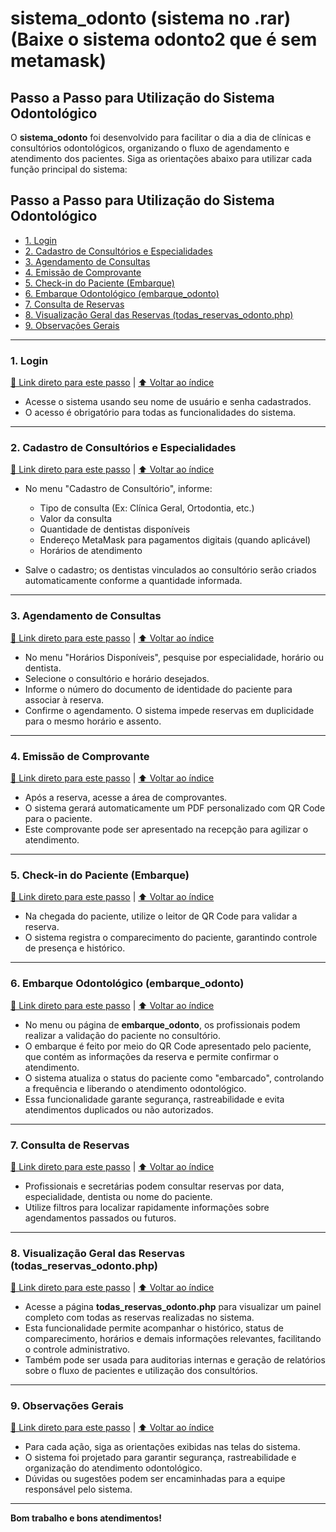 # sistema_odonto (sistema no .rar) (Baixe o sistema odonto2 que é sem metamask)

## Passo a Passo para Utilização do Sistema Odontológico

O **sistema_odonto** foi desenvolvido para facilitar o dia a dia de clínicas e consultórios odontológicos, organizando o fluxo de agendamento e atendimento dos pacientes. Siga as orientações abaixo para utilizar cada função principal do sistema:


## Passo a Passo para Utilização do Sistema Odontológico

- [1. Login](#1-login)
- [2. Cadastro de Consultórios e Especialidades](#2-cadastro-de-consultórios-e-especialidades)
- [3. Agendamento de Consultas](#3-agendamento-de-consultas)
- [4. Emissão de Comprovante](#4-emissão-de-comprovante)
- [5. Check-in do Paciente (Embarque)](#5-check-in-do-paciente-embarque)
- [6. Embarque Odontológico (embarque_odonto)](#6-embarque-odontológico-embarque_odonto)
- [7. Consulta de Reservas](#7-consulta-de-reservas)
- [8. Visualização Geral das Reservas (todas_reservas_odonto.php)](#8-visualização-geral-das-reservas-todas_reservas_odontophp)
- [9. Observações Gerais](#9-observações-gerais)

---

### 1. Login
[🔗 Link direto para este passo](#1-login) | [⬆️ Voltar ao índice](#passo-a-passo-para-utilização-do-sistema-odontológico)

- Acesse o sistema usando seu nome de usuário e senha cadastrados.
- O acesso é obrigatório para todas as funcionalidades do sistema.

---

### 2. Cadastro de Consultórios e Especialidades
[🔗 Link direto para este passo](#2-cadastro-de-consultórios-e-especialidades) | [⬆️ Voltar ao índice](#passo-a-passo-para-utilização-do-sistema-odontológico)

- No menu "Cadastro de Consultório", informe:
  - Tipo de consulta (Ex: Clínica Geral, Ortodontia, etc.)
  - Valor da consulta
  - Quantidade de dentistas disponíveis
  - Endereço MetaMask para pagamentos digitais (quando aplicável)
  - Horários de atendimento

- Salve o cadastro; os dentistas vinculados ao consultório serão criados automaticamente conforme a quantidade informada.

---

### 3. Agendamento de Consultas
[🔗 Link direto para este passo](#3-agendamento-de-consultas) | [⬆️ Voltar ao índice](#passo-a-passo-para-utilização-do-sistema-odontológico)

- No menu "Horários Disponíveis", pesquise por especialidade, horário ou dentista.
- Selecione o consultório e horário desejados.
- Informe o número do documento de identidade do paciente para associar à reserva.
- Confirme o agendamento. O sistema impede reservas em duplicidade para o mesmo horário e assento.

---

### 4. Emissão de Comprovante
[🔗 Link direto para este passo](#4-emissão-de-comprovante) | [⬆️ Voltar ao índice](#passo-a-passo-para-utilização-do-sistema-odontológico)

- Após a reserva, acesse a área de comprovantes.
- O sistema gerará automaticamente um PDF personalizado com QR Code para o paciente.
- Este comprovante pode ser apresentado na recepção para agilizar o atendimento.

---

### 5. Check-in do Paciente (Embarque)
[🔗 Link direto para este passo](#5-check-in-do-paciente-embarque) | [⬆️ Voltar ao índice](#passo-a-passo-para-utilização-do-sistema-odontológico)

- Na chegada do paciente, utilize o leitor de QR Code para validar a reserva.
- O sistema registra o comparecimento do paciente, garantindo controle de presença e histórico.

---

### 6. Embarque Odontológico (embarque_odonto)
[🔗 Link direto para este passo](#6-embarque-odontológico-embarque_odonto) | [⬆️ Voltar ao índice](#passo-a-passo-para-utilização-do-sistema-odontológico)

- No menu ou página de **embarque_odonto**, os profissionais podem realizar a validação do paciente no consultório.
- O embarque é feito por meio do QR Code apresentado pelo paciente, que contém as informações da reserva e permite confirmar o atendimento.
- O sistema atualiza o status do paciente como "embarcado", controlando a frequência e liberando o atendimento odontológico.
- Essa funcionalidade garante segurança, rastreabilidade e evita atendimentos duplicados ou não autorizados.

---

### 7. Consulta de Reservas
[🔗 Link direto para este passo](#7-consulta-de-reservas) | [⬆️ Voltar ao índice](#passo-a-passo-para-utilização-do-sistema-odontológico)

- Profissionais e secretárias podem consultar reservas por data, especialidade, dentista ou nome do paciente.
- Utilize filtros para localizar rapidamente informações sobre agendamentos passados ou futuros.

---

### 8. Visualização Geral das Reservas (todas_reservas_odonto.php)
[🔗 Link direto para este passo](#8-visualização-geral-das-reservas-todas_reservas_odontophp) | [⬆️ Voltar ao índice](#passo-a-passo-para-utilização-do-sistema-odontológico)

- Acesse a página **todas_reservas_odonto.php** para visualizar um painel completo com todas as reservas realizadas no sistema.
- Esta funcionalidade permite acompanhar o histórico, status de comparecimento, horários e demais informações relevantes, facilitando o controle administrativo.
- Também pode ser usada para auditorias internas e geração de relatórios sobre o fluxo de pacientes e utilização dos consultórios.

---

### 9. Observações Gerais
[🔗 Link direto para este passo](#9-observações-gerais) | [⬆️ Voltar ao índice](#passo-a-passo-para-utilização-do-sistema-odontológico)

- Para cada ação, siga as orientações exibidas nas telas do sistema.
- O sistema foi projetado para garantir segurança, rastreabilidade e organização do atendimento odontológico.
- Dúvidas ou sugestões podem ser encaminhadas para a equipe responsável pelo sistema.

---

**Bom trabalho e bons atendimentos!**
